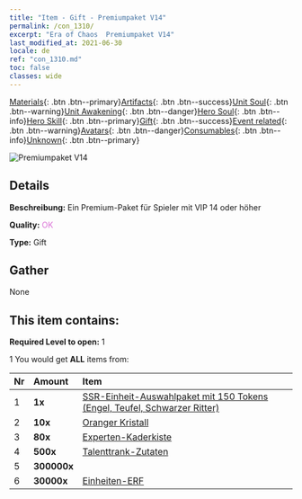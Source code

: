 ```yaml
---
title: "Item - Gift - Premiumpaket V14"
permalink: /con_1310/
excerpt: "Era of Chaos  Premiumpaket V14"
last_modified_at: 2021-06-30
locale: de
ref: "con_1310.md"
toc: false
classes: wide
---
```

 [Materials](/ItemsDE/){: .btn .btn--primary}[Artifacts](/ItemsDE/Artifacts/){: .btn .btn--success}[Unit Soul](/ItemsDE/UnitSoul/){: .btn .btn--warning}[Unit Awakening](/ItemsDE/UnitAwakening/){: .btn .btn--danger}[Hero Soul](/ItemsDE/HeroSoul/){: .btn .btn--info}[Hero Skill](/ItemsDE/HeroSkill/){: .btn .btn--primary}[Gift](/ItemsDE/Gift/){: .btn .btn--success}[Event related](/ItemsDE/Events/){: .btn .btn--warning}[Avatars](/ItemsDE/Avatars/){: .btn .btn--danger}[Consumables](/ItemsDE/Consumables/){: .btn .btn--info}[Unknown](/ItemsDE/Unknown/){: .btn .btn--primary}

 ![Premiumpaket V14](/images/t/i_905014.png)

## Details
 **Beschreibung:** Ein Premium-Paket für Spieler mit VIP 14 oder höher

 **Quality:** <span style="color: #DA70D6">OK</span>

 **Type:** Gift

## Gather

  None

## This item contains:

 **Required Level to open:** 1

 1 You would get **ALL** items  from:

  | Nr | Amount |     Item    |
  |:---|:-------|:------------|
  | 1 |  **1x** | [SSR-Einheit-Auswahlpaket mit 150 Tokens (Engel, Teufel, Schwarzer Ritter)](/ItemsDE/con_1322/) |  | 
  | 2 |  **10x** | [Oranger Kristall](/ItemsDE/con_730/) |  | 
  | 3 |  **80x** | [Experten-Kaderkiste](/ItemsDE/con_776/) |  | 
  | 4 |  **500x** | [Talenttrank-Zutaten](/ItemsDE/con_1120/) |  | 
  | 5 |  **300000x** | <i class="fas fa-coins"/> |  | 
  | 6 |  **30000x** | [Einheiten-ERF](/ItemsDE/con_902/) |  | 
